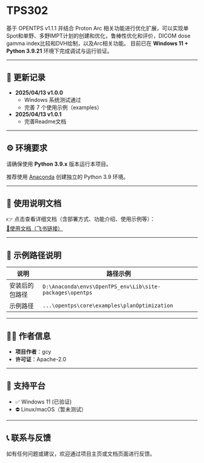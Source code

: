 # TPS302

基于 OPENTPS v1.1.1 并结合 Proton Arc 相关功能进行优化扩展，可以实现单Spot和单野、多野IMPT计划的创建和优化，鲁棒性优化和评价，DICOM dose gamma index比较和DVH绘制，以及Arc相关功能。
目前已在 **Windows 11 + Python 3.9.21** 环境下完成调试与运行验证。

---

## 📌 更新记录

- **2025/04/13 v1.0.0**
  - Windows 系统测试通过
  - 完善 7 个使用示例（examples）
- **2025/04/13 v1.0.1**
  - 完善Readme文档

---

## ⚙️ 环境要求

请确保使用 **Python 3.9.x** 版本运行本项目。

推荐使用 [Anaconda](https://www.anaconda.com/) 创建独立的 Python 3.9 环境。

---

## 📄 使用说明文档

👉 点击查看详细文档（含部署方式、功能介绍、使用示例等）：  
[📘使用文档（飞书链接）](https://ulxzeda6cz.feishu.cn/docx/W921dGNgHofYcUxi19XcOK09nsf?from=from_copylink)

---

## 📂 示例路径说明

| 说明           | 路径示例                                                                 |
|----------------|--------------------------------------------------------------------------|
| 安装后的包路径 | `D:\Anaconda\envs\OpenTPS_env\Lib\site-packages\opentps`                |
| 示例路径       | `...\opentps\core\examples\planOptimization`                             |

---

## 👨‍💻 作者信息

- **项目作者**：gcy  
- **许可证**：Apache-2.0

---

## 🧭 支持平台

- ✅ Windows 11 (已验证)
- ⛔ Linux/macOS（暂未测试）

---

## 📞 联系与反馈

如有任何问题或建议，欢迎通过项目主页或文档页面进行反馈。
